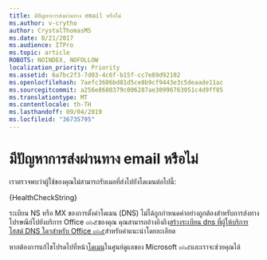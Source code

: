 ```yaml
---
title: มีปัญหาการส่งผ่านทาง email หรือไม่
ms.author: v-crytho
author: CrystalThomasMS
ms.date: 8/21/2017
ms.audience: ITPro
ms.topic: article
ROBOTS: NOINDEX, NOFOLLOW
localization_priority: Priority
ms.assetid: 6a7bc2f3-7d03-4c6f-b15f-cc7e89d92102
ms.openlocfilehash: 7aefc3606bd81d5ce8b9cf9443e3c5deaade11ac
ms.sourcegitcommit: a256e8680379c006287ae30996763051c4d9ff85
ms.translationtype: MT
ms.contentlocale: th-TH
ms.lasthandoff: 09/04/2019
ms.locfileid: "36735795"
---
```

# <a name="having-email-delivery-issues"></a>มีปัญหาการส่งผ่านทาง email หรือไม่

เราตรวจพบว่าผู้ใช้ของคุณไม่สามารถรับเมลที่ส่งไปยังโดเมนต่อไปนี้:
  
{HealthCheckString}
  
ระเบียน NS หรือ MX ของการตั้งค่าโดเมน (DNS) ไม่ได้ถูกกำหนดค่าอย่างถูกต้องสำหรับการส่งทางไปรษณีย์ไปยังบริการ Office ๓๖๕ของคุณ คุณสามารถอ้างอิงถึง[สร้างระเบียน dns ที่ผู้ให้บริการโฮสต์ DNS ใดๆสำหรับ Office ๓๖๕](https://docs.microsoft.com/office365/admin/get-help-with-domains/create-dns-records-at-any-dns-hosting-provider)สำหรับคำแนะนำโดยละเอียด 
  
หากต้องการแก้ไขโปรดไปที่หน้า[โดเมน](https://admin.microsoft.com/adminportal/home#/Domains)ในศูนย์ดูแลของ Microsoft ๓๖๕และเราจะช่วยคุณได้ 


